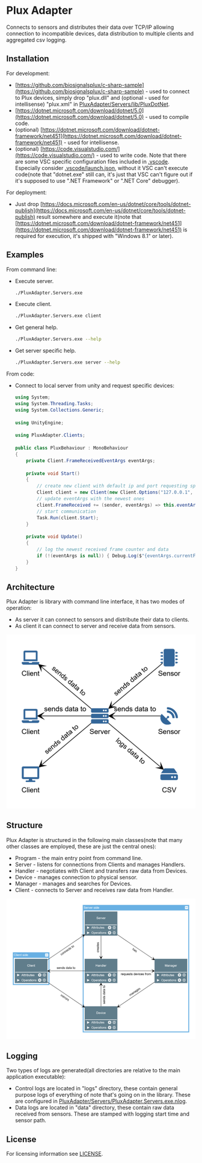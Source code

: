 # Plux Adapter

Connects to sensors and distributes their data over TCP/IP allowing connection to incompatible devices, data distribution to multiple clients and aggregated csv logging.

## Installation

For development:
* [https://github.com/biosignalsplux/c-sharp-sample](https://github.com/biosignalsplux/c-sharp-sample) - used to connect to Plux devices, simply drop "plux.dll" and (optional - used for intellisense) "plux.xml" in [PluxAdapter/Servers/lib/PluxDotNet](./PluxAdapter/Servers/lib/PluxDotNet).
* [https://dotnet.microsoft.com/download/dotnet/5.0](https://dotnet.microsoft.com/download/dotnet/5.0) - used to compile code.
* (optional) [https://dotnet.microsoft.com/download/dotnet-framework/net451](https://dotnet.microsoft.com/download/dotnet-framework/net451) - used for intellisense.
* (optional) [https://code.visualstudio.com/](https://code.visualstudio.com/) - used to write code. Note that there are some VSC specific configuration files included in [.vscode](./.vscode). Especially consider [.vscode/launch.json](./.vscode/launch.json), without it VSC can't execute code(note that "dotnet.exe" still can, it's just that VSC can't figure out if it's supposed to use ".NET Framework" or ".NET Core" debugger).

For deployment:
* Just drop [https://docs.microsoft.com/en-us/dotnet/core/tools/dotnet-publish](https://docs.microsoft.com/en-us/dotnet/core/tools/dotnet-publish) result somewhere and execute it(note that [https://dotnet.microsoft.com/download/dotnet-framework/net451](https://dotnet.microsoft.com/download/dotnet-framework/net451) is required for execution, it's shipped with "Windows 8.1" or later).

## Examples

From command line:
* Execute server.
    ```bash
    ./PluxAdapter.Servers.exe
    ```
* Execute client.
    ```bash
    ./PluxAdapter.Servers.exe client
    ```
* Get general help.
    ```bash
    ./PluxAdapter.Servers.exe --help
    ```
* Get server specific help.
    ```bash
    ./PluxAdapter.Servers.exe server --help
    ```

From code:
* Connect to local server from unity and request specific devices:
    ```c#
    using System;
    using System.Threading.Tasks;
    using System.Collections.Generic;

    using UnityEngine;

    using PluxAdapter.Clients;

    public class PluxBehaviour : MonoBehaviour
    {
        private Client.FrameReceivedEventArgs eventArgs;

        private void Start()
        {
            // create new client with default ip and port requesting specific devices
            Client client = new Client(new Client.Options("127.0.0.1", 24242, new List<string> { "BTH00:07:80:46:F0:31", "BTH00:07:80:4D:2D:77" }));
            // update eventArgs with the newest ones
            client.FrameReceived += (sender, eventArgs) => this.eventArgs = eventArgs;
            // start communication
            Task.Run(client.Start);
        }

        private void Update()
        {
            // log the newest received frame counter and data
            if (!(eventArgs is null)) { Debug.Log($"{eventArgs.currentFrame} - {String.Join(", ", eventArgs.data)}"); }
        }
    }
    ```

## Architecture

Plux Adapter is library with command line interface, it has two modes of operation:
* As server it can connect to sensors and distribute their data to clients.
* As client it can connect to server and receive data from sensors.

![Plux Adapter architecture](./Documentation/Images/Architecture.png)

## Structure

Plux Adapter is structured in the following main classes(note that many other classes are employed, these are just the central ones):
* Program - the main entry point from command line.
* Server - listens for connections from Clients and manages Handlers.
* Handler - negotiates with Client and transfers raw data from Devices.
* Device - manages connection to physical sensor.
* Manager - manages and searches for Devices.
* Client - connects to Server and receives raw data from Handler.

![Plux Adapter structure](./Documentation/Images/Structure.png)

## Logging

Two types of logs are generated(all directories are relative to the main application executable):
* Control logs are located in "logs" directory, these contain general purpose logs of everything of note that's going on in the library. These are configured in [PluxAdapter/Servers/PluxAdapter.Servers.exe.nlog](./PluxAdapter/Servers/PluxAdapter.Servers.exe.nlog).
* Data logs are located in "data" directory, these contain raw data received from sensors. These are stamped with logging start time and sensor path.

## License

For licensing information see [LICENSE](./LICENSE.md).
